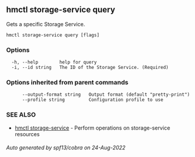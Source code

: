 ## hmctl storage-service query

Gets a specific Storage Service.

```
hmctl storage-service query [flags]
```

### Options

```
  -h, --help        help for query
  -i, --id string   The ID of the Storage Service. (Required)
```

### Options inherited from parent commands

```
      --output-format string   Output format (default "pretty-print")
      --profile string         Configuration profile to use
```

### SEE ALSO

* [hmctl storage-service](hmctl_storage-service.md)	 - Perform operations on storage-service resources

###### Auto generated by spf13/cobra on 24-Aug-2022
